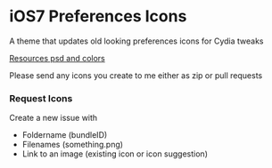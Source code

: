 iOS7 Preferences Icons
======================

A theme that updates old looking preferences icons for Cydia tweaks

[Resources psd and colors](https://dl.dropboxusercontent.com/u/3019777/resources/iOS7PreferencesIcons.zip)

Please send any icons you create to me either as zip or pull requests

### Request Icons

Create a new issue with

* Foldername (bundleID)
* Filenames (something.png)
* Link to an image (existing icon or icon suggestion)

